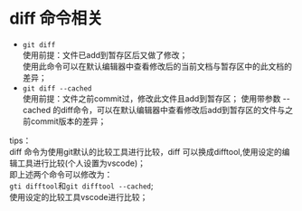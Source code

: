 # diff 命令相关

- `git diff`  
使用前提：文件已add到暂存区后又做了修改；  
使用此命令可以在默认编辑器中查看修改后的当前文档与暂存区中的此文档的差异；
- `git diff --cached`  
使用前提：文件之前commit过，修改此文件且add到暂存区；
使用带参数 --cached 的diff命令，可以在默认编辑器中查看修改后add到暂存区的文件与之前commit版本的差异；

tips：  
diff 命令为使用git默认的比较工具进行比较，diff 可以换成difftool,使用设定的编辑工具进行比较(个人设置为vscode)；  
即上述两个命令可以修改为：  
`gti difftool`和`git difftool --cached`;  
使用设定的比较工具vscode进行比较；
